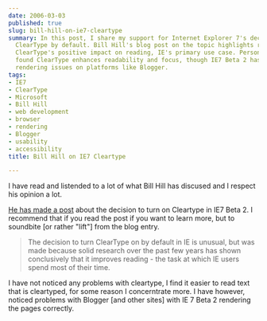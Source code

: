 ```yaml
---
date: 2006-03-03
published: true
slug: bill-hill-on-ie7-cleartype
summary: In this post, I share my support for Internet Explorer 7's decision to enable
  ClearType by default. Bill Hill's blog post on the topic highlights research demonstrating
  ClearType's positive impact on reading, IE's primary use case. Personally, I've
  found ClearType enhances readability and focus, though IE7 Beta 2 has presented
  rendering issues on platforms like Blogger.
tags:
- IE7
- ClearType
- Microsoft
- Bill Hill
- web development
- browser
- rendering
- Blogger
- usability
- accessibility
title: Bill Hill on IE7 Cleartype

---
```

I have read and listended to a lot of what Bill Hill has discused and I respect his opinion a lot.<p /><a href="http://blogs.msdn.com/ie/archive/2006/03/03/543181.aspx">He has made a post</a> about the decision to turn on Cleartype in IE7 Beta 2.  I recommend that if you read the post if you want to learn more, but to soundbite [or rather "lift"] from the blog entry.<blockquote class="posterous_medium_quote">The decision to turn ClearType on by default in IE is unusual, but was made because solid research over the past few years has shown conclusively that it improves reading - the task at which IE users spend most of their time. </blockquote><p />I have not noticed any problems with cleartype, I find it easier to read text that is cleartyped, for some reason I concerntrate more.  I have however, noticed problems with Blogger [and other sites] with IE 7 Beta 2 rendering the pages correctly.<p />

